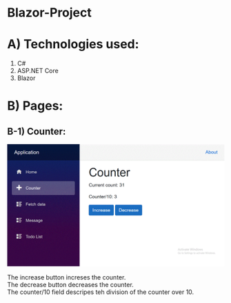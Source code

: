 # Blazor-Project

# A) Technologies used:
1. C#
2. ASP.NET Core
3. Blazor



# B) Pages:


## B-1) Counter:


<img src="images/counter.gif">


The increase button increses the counter.  
The decrease button decreases the counter.  
The counter/10 field descripes teh division of the counter over 10.















